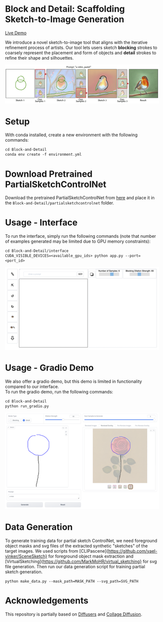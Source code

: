 # Block and Detail: Scaffolding Sketch-to-Image Generation

[Live Demo](https://huggingface.co/spaces/BlockDetail/Block-and-Detail)

We introduce a novel sketch-to-image tool that aligns with the iterative refinement process of artists. 
Our tool lets users sketch **blocking** strokes to coarsely represent the placement and form of objects and **detail** strokes to refine their shape and silhouettes. 

![alt text](https://github.com/BlockDetail/Block-and-Detail/blob/main/images/teaser.png?raw=true)

# Setup

With conda installed, create a new environment with the following commands:

```
cd Block-and-Detail
conda env create -f environment.yml
```

# Download Pretrained PartialSketchControlNet

Download the pretrained PartialSketchControlNet from [here](https://drive.google.com/file/d/1CiqGXn9UOhLS9N_Lu_MtGzzkUa92pZu5/view?usp=sharing) and place it in the `Block-and-Detail/partialsketchcontrolnet` folder.

# Usage - Interface

To run the interface, simply run the following commands (note that number of examples generated may be limited due to GPU memory constraints):

```
cd Block-and-Detail/interface
CUDA_VISIBLE_DEVICES=<available_gpu_ids> python app.py --port=<port_id>
```

![alt text](https://github.com/BlockDetail/Block-and-Detail/blob/main/images/interface.png?raw=true)

# Usage - Gradio Demo

We also offer a gradio demo, but this demo is limited in functionality compared to our interface.  
To run the gradio demo, run the following commands:

```
cd Block-and-Detail
python run_gradio.py
```

![alt text](https://github.com/BlockDetail/Block-and-Detail/blob/main/images/gradio.png?raw=true)

# Data Generation
To generate training data for partial sketch ControlNet, we need foreground object masks and svg files of the extracted synthetic "sketches" of the target images.
We used scripts from [CLIPascene]{https://github.com/yael-vinker/SceneSketch} for foreground object mask extraction and [VirtualSketching]{https://github.com/MarkMoHR/virtual_sketching} for svg file generation.
Then run our data generation script for training partial sketch generation. 
```
python make_data.py --mask_path=MASK_PATH --svg_path=SVG_PATH
```

# Acknowledgements

This repository is partially based on [Diffusers](https://github.com/huggingface/diffusers) and [Collage Diffusion](https://github.com/VSAnimator/collage-diffusion).